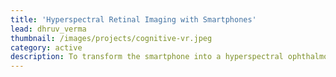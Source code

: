 ```yaml
---
title: 'Hyperspectral Retinal Imaging with Smartphones'
lead: dhruv_verma
thumbnail: /images/projects/cognitive-vr.jpeg
category: active
description: To transform the smartphone into a hyperspectral ophthalmoscope for screening cases of retinal hypoxia.
---
```

